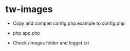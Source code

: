 # tw-images

- Copy and complet config.php.example to config.php

- php app.php

- Check /images folder and logget.txt